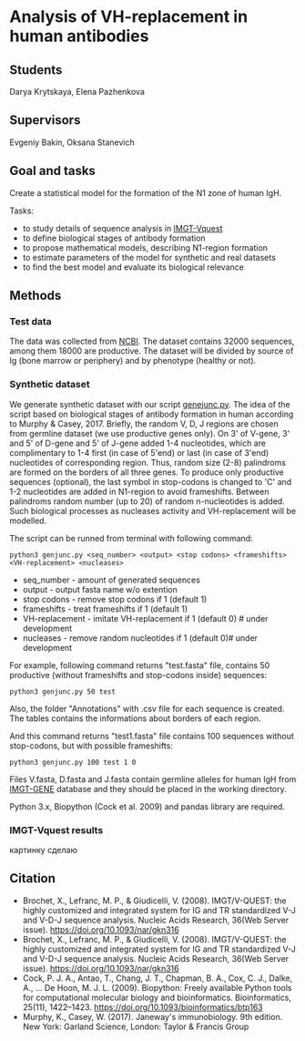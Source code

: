 # Analysis of VH-replacement in human antibodies

## Students

Darya Krytskaya, Elena Pazhenkova

## Supervisors 

Evgeniy Bakin, Oksana Stanevich

## Goal and tasks
Create a statistical model for the formation of the N1 zone of human IgH.

Tasks:
* to study details of sequence analysis in [IMGT-Vquest](https://www.imgt.org/IMGT_vquest/vquest)
* to define biological stages of antibody formation
* to propose mathematical models, describing N1-region formation
* to estimate parameters of the model for synthetic and real datasets
* to find the best model and evaluate its biological relevance

## Methods
### Test data

The data was collected from [NCBI](https://www.ncbi.nlm.nih.gov/nucleotide/). 
The dataset contains 32000 sequences, among them 18000 are productive.
The dataset will be divided by source of Ig (bone marrow or periphery) and by phenotype (healthy or not).

### Synthetic dataset
  
  We generate synthetic dataset with our script [genejunc.py](https://github.com/PazhenkovaEA/VH-replacement-analysis/blob/master/IG/genjunc.py). The idea of the script based on biological stages of antibody formation in human according to Murphy & Casey, 2017. Briefly, the random V, D, J regions are chosen from germline dataset (we use productive genes only). On 3' of V-gene, 3' and 5' of D-gene and 5' of J-gene added 1-4 nucleotides, which are complimentary to 1-4 first (in case of 5'end) or last (in case of 3'end) nucleotides of corresponding region. Thus, random size (2-8) palindroms are formed on the borders of all three genes. To produce only productive sequences (optional), the last symbol in stop-codons is changed to 'C' and 1-2 nucleotides are added in N1-region to avoid frameshifts. Between palindroms random number (up to 20) of random n-nucleotides is added. Such biological processes as nucleases activity and VH-replacement will be modelled.  
  
  The script can be runned from terminal with following command:
  
  ```
  python3 genjunc.py <seq_number> <output> <stop codons> <frameshifts> <VH-replacement> <nucleases>
  ```
  
* seq_number - amount of generated sequences
* output - output fasta name w/o extention
* stop codons - remove stop codons if 1 (default 1)
* frameshifts - treat frameshifts if 1 (default 1)
* VH-replacement - imitate VH-replacement if 1 (default 0) # under development
* nucleases - remove random nucleotides if 1 (default 0)# under development

For example, following command returns "test.fasta" file, contains 50 productive (without frameshifts and stop-codons inside) sequences:
```
python3 genjunc.py 50 test
```
Also, the folder "Annotations" with .csv file for each sequence is created. The tables contains the informations about borders of each region.

And this command returns "test1.fasta" file contains 100 sequences without stop-codons, but with possible frameshifts:
```
python3 genjunc.py 100 test 1 0
```

Files V.fasta, D.fasta and J.fasta contain germline alleles for human IgH from [IMGT-GENE](http://www.imgt.org/genedb/) database and they should be placed in the working directory.

Python 3.x, Biopython (Cock et al. 2009) and pandas library are required. 

### IMGT-Vquest results

картинку сделаю

## Citation
* Brochet, X., Lefranc, M. P., & Giudicelli, V. (2008). IMGT/V-QUEST: the highly customized and integrated system for IG and TR standardized V-J and V-D-J sequence analysis. Nucleic Acids Research, 36(Web Server issue). https://doi.org/10.1093/nar/gkn316
* Brochet, X., Lefranc, M. P., & Giudicelli, V. (2008). IMGT/V-QUEST: the highly customized and integrated system for IG and TR standardized V-J and V-D-J sequence analysis. Nucleic Acids Research, 36(Web Server issue). https://doi.org/10.1093/nar/gkn316
* Cock, P. J. A., Antao, T., Chang, J. T., Chapman, B. A., Cox, C. J., Dalke, A., … De Hoon, M. J. L. (2009). Biopython: Freely available Python tools for computational molecular biology and bioinformatics. Bioinformatics, 25(11), 1422–1423. https://doi.org/10.1093/bioinformatics/btp163
* Murphy, K., Casey, W. (2017). Janeway's immunobiology. 9th edition. New York: Garland Science, London: Taylor & Francis Group
